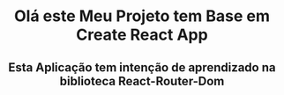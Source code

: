 <h1 align="Center">Olá este Meu Projeto tem Base em Create React App</h1>
<h2  align="Center">Esta Aplicação tem intenção de aprendizado na biblioteca React-Router-Dom</h2>
